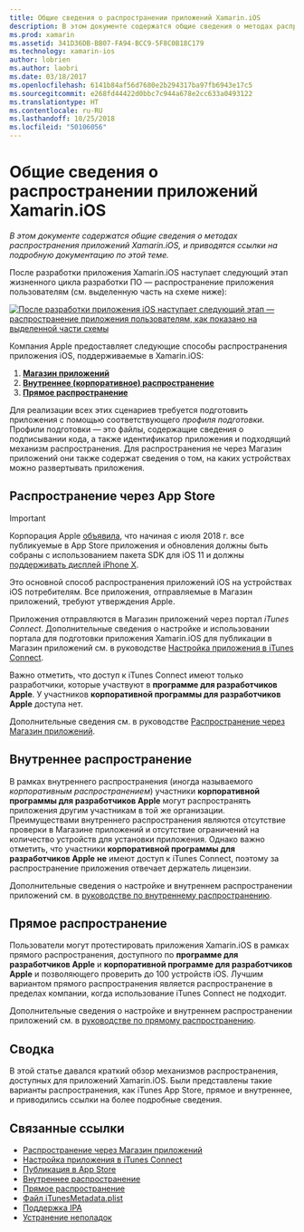 ```yaml
---
title: Общие сведения о распространении приложений Xamarin.iOS
description: В этом документе содержатся общие сведения о методах распространения приложений Xamarin.iOS, и приводятся ссылки на более подробные документы по этой теме.
ms.prod: xamarin
ms.assetid: 341D36DB-BB07-FA94-BCC9-5F8C0B18C179
ms.technology: xamarin-ios
author: lobrien
ms.author: laobri
ms.date: 03/18/2017
ms.openlocfilehash: 6141b84af56d7680e2b294317ba97fb6943e17c5
ms.sourcegitcommit: e268fd44422d0bbc7c944a678e2cc633a0493122
ms.translationtype: HT
ms.contentlocale: ru-RU
ms.lasthandoff: 10/25/2018
ms.locfileid: "50106056"
---
```

# <a name="xamarinios-app-distribution-overview"></a>Общие сведения о распространении приложений Xamarin.iOS

_В этом документе содержатся общие сведения о методах распространения приложений Xamarin.iOS, и приводятся ссылки на подробную документацию по этой теме._

После разработки приложения Xamarin.iOS наступает следующий этап жизненного цикла разработки ПО — распространение приложения пользователям (см. выделенную часть на схеме ниже):


[![](images/publishingdiagram.png "После разработки приложения iOS наступает следующий этап — распространение приложения пользователям, как показано на выделенной части схемы")](images/publishingdiagram.png#lightbox)


Компания Apple предоставляет следующие способы распространения приложения iOS, поддерживаемые в Xamarin.iOS:

1. [**Магазин приложений**](#App_Store_Distribution)
2. [**Внутреннее (корпоративное) распространение**](#In-House_Distribution)
2. [**Прямое распространение**](#Ad_Hoc_Distribution)

Для реализации всех этих сценариев требуется подготовить приложения с помощью соответствующего *профиля подготовки*. Профили подготовки — это файлы, содержащие сведения о подписывании кода, а также идентификатор приложения и подходящий механизм распространения. Для распространения не через Магазин приложений они также содержат сведения о том, на каких устройствах можно развертывать приложения.

<a name="App_Store_Distribution"/>

## <a name="app-store-distribution"></a>Распространение через App Store

> [!IMPORTANT]
> Корпорация Apple [объявила](https://developer.apple.com/news/?id=05072018a), что начиная с июля 2018 г. все публикуемые в App Store приложения и обновления должны быть собраны с использованием пакета SDK для iOS 11 и должны [поддерживать дисплей iPhone X](~/ios/platform/introduction-to-ios11/updating-your-app/visual-design.md).

Это основной способ распространения приложений iOS на устройствах iOS потребителям. Все приложения, отправляемые в Магазин приложений, требуют утверждения Apple.

Приложения отправляются в Магазин приложений через портал *iTunes Connect*. Дополнительные сведения о настройке и использовании портала для подготовки приложения Xamarin.iOS для публикации в Магазин приложений см. в руководстве [Настройка приложения в iTunes Connect](~/ios/deploy-test/app-distribution/app-store-distribution/itunesconnect.md).

Важно отметить, что доступ к iTunes Connect имеют только разработчики, которые участвуют в **программе для разработчиков Apple**. У участников **корпоративной программы для разработчиков Apple** доступа нет.

Дополнительные сведения см. в руководстве [Распространение через Магазин приложений](~/ios/deploy-test/app-distribution/app-store-distribution/index.md).

<a name="In-House_Distribution"/>

## <a name="in-house-distribution"></a>Внутреннее распространение

В рамках внутреннего распространения (иногда называемого *корпоративным распространением*) участники **корпоративной программы для разработчиков Apple** могут распространять приложения другим участникам в той же организации. Преимуществами внутреннего распространения являются отсутствие проверки в Магазине приложений и отсутствие ограничений на количество устройств для установки приложения. Однако важно отметить, что участники **корпоративной программы для разработчиков Apple** **не** имеют доступ к iTunes Connect, поэтому за распространение приложения отвечает держатель лицензии.

Дополнительные сведения о настройке и внутреннем распространении приложений см. в [руководстве по внутреннему распространению](~/ios/deploy-test/app-distribution/in-house-distribution.md).

<a name="Ad_Hoc_Distribution"/>

## <a name="ad-hoc-distribution"></a>Прямое распространение

Пользователи могут протестировать приложения Xamarin.iOS в рамках прямого распространения, доступного по **программе для разработчиков Apple** и **корпоративной программе для разработчиков Apple** и позволяющего проверить до 100 устройств iOS. Лучшим вариантом прямого распространения является распространение в пределах компании, когда использование iTunes Connect не подходит.

Дополнительные сведения о настройке и внутреннем распространении приложений см. в [руководстве по прямому распространению](~/ios/deploy-test/app-distribution/ad-hoc-distribution.md).

## <a name="summary"></a>Сводка

В этой статье давался краткий обзор механизмов распространения, доступных для приложений Xamarin.iOS. Были представлены такие варианты распространения, как iTunes App Store, прямое и внутреннее, и приводились ссылки на более подробные сведения.

## <a name="related-links"></a>Связанные ссылки

- [Распространение через Магазин приложений](~/ios/deploy-test/app-distribution/app-store-distribution/index.md)
- [Настройка приложения в iTunes Connect](~/ios/deploy-test/app-distribution/app-store-distribution/itunesconnect.md)
- [Публикация в App Store](~/ios/deploy-test/app-distribution/app-store-distribution/publishing-to-the-app-store.md)
- [Внутреннее распространение](~/ios/deploy-test/app-distribution/in-house-distribution.md)
- [Прямое распространение](~/ios/deploy-test/app-distribution/ad-hoc-distribution.md)
- [Файл iTunesMetadata.plist](~/ios/deploy-test/app-distribution/itunesmetadata.md)
- [Поддержка IPA](~/ios/deploy-test/app-distribution/ipa-support.md)
- [Устранение неполадок](~/ios/deploy-test/troubleshooting.md)
